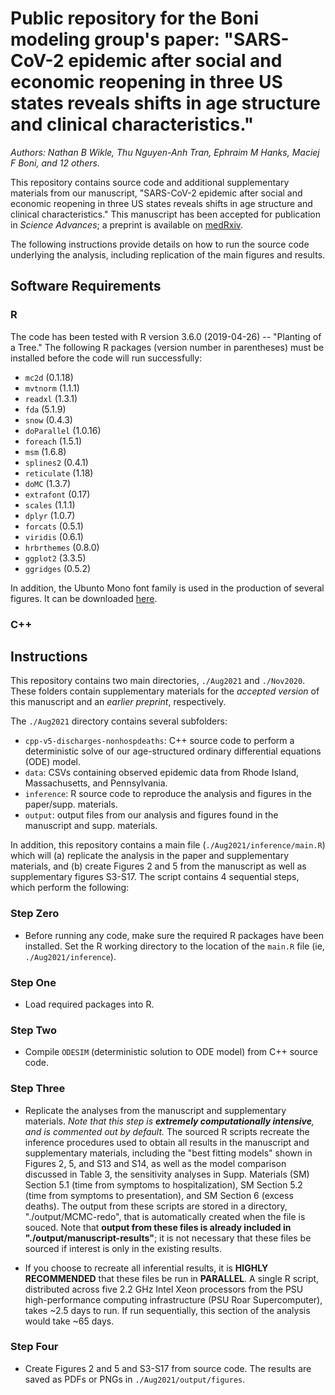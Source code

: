 # Public repository for the Boni modeling group's paper: "SARS-CoV-2 epidemic after social and economic reopening in three US states reveals shifts in age structure and clinical characteristics."
*Authors: Nathan B Wikle, Thu Nguyen-Anh Tran, Ephraim M Hanks, Maciej F Boni, and 12 others.*

This repository contains source code and additional supplementary materials from our manuscript, "SARS-CoV-2 epidemic after social and economic reopening in three US states reveals shifts in age structure and clinical characteristics." This manuscript has been accepted for publication in *Science Advances*; a preprint is available on [medRxiv](https://www.medrxiv.org/content/10.1101/2020.11.17.20232918v3).

The following instructions provide details on how to run the source code underlying the analysis, including replication of the main figures and results.

## Software Requirements

### R 

The code has been tested with R version 3.6.0 (2019-04-26) -- "Planting of a Tree."  The following R packages (version number in parentheses) must be installed before the code will run successfully:

- `mc2d` (0.1.18)
- `mvtnorm` (1.1.1)
- `readxl` (1.3.1)
- `fda` (5.1.9)
- `snow` (0.4.3)
- `doParallel` (1.0.16)
- `foreach` (1.5.1)
- `msm` (1.6.8)
- `splines2` (0.4.1)
- `reticulate` (1.18)
- `doMC` (1.3.7)
- `extrafont` (0.17)
- `scales` (1.1.1)
- `dplyr` (1.0.7)
- `forcats` (0.5.1)
- `viridis` (0.6.1)
- `hrbrthemes` (0.8.0)
- `ggplot2` (3.3.5)
- `ggridges` (0.5.2)

In addition, the Ubunto Mono font family is used in the production of several figures. It can be downloaded [here](https://fonts.google.com/specimen/Ubuntu+Mono).

### C++


## Instructions

This repository contains two main directories, `./Aug2021` and `./Nov2020`. These folders contain supplementary materials for the *accepted version* of this manuscript and an *earlier preprint*, respectively.

The `./Aug2021` directory contains several subfolders:

- `cpp-v5-discharges-nonhospdeaths`: C++ source code to perform a deterministic solve of our age-structured ordinary differential equations (ODE) model.
- `data`: CSVs containing observed epidemic data from Rhode Island, Massachusetts, and Pennsylvania.
- `inference`: R source code to reproduce the analysis and figures in the paper/supp. materials.
- `output`: output files from our analysis and figures found in the manuscript and supp. materials.

In addition, this repository contains a main file (`./Aug2021/inference/main.R`) which will (a) replicate the analysis in the paper and supplementary materials, and (b) create Figures 2 and 5 from the manuscript as well as supplementary figures S3-S17. The script contains 4 sequential steps, which perform the following:

### Step Zero

- Before running any code, make sure the required R packages have been installed. Set the R working directory to the location of the `main.R` file (ie, `./Aug2021/inference`). 

### Step One

- Load required packages into R.

### Step Two

- Compile `ODESIM` (deterministic solution to ODE model) from C++ source code.

### Step Three

- Replicate the analyses from the manuscript and supplementary materials. *Note that this step is **extremely computationally intensive**, and is commented out by default.* The sourced R scripts recreate the inference procedures used to obtain all results in the manuscript and supplementary materials, including the "best fitting models" shown in Figures 2, 5, and S13 and S14, as well as the model comparison discussed in Table 3, the sensitivity analyses in Supp. Materials (SM) Section 5.1 (time from symptoms to hospitalization), SM Section 5.2 (time from symptoms to presentation), and SM Section 6 (excess deaths). The output from these scripts are stored in a directory, "./output/MCMC-redo", that is automatically created when the file is souced. Note that **output from these files is already included in "./output/manuscript-results"**; it is not necessary that these files be sourced if interest is only in the existing results. 
   
- If you choose to recreate all inferential results, it is **HIGHLY RECOMMENDED** that these files be run in **PARALLEL**. A single R script, distributed across five 2.2 GHz Intel Xeon processors from the PSU high-performance computing infrastructure (PSU Roar Supercomputer), takes ~2.5 days to run. If run sequentially, this section of the analysis would take ~65 days.

### Step Four

- Create Figures 2 and 5 and S3-S17 from source code. The results are saved as PDFs or PNGs in `./Aug2021/output/figures`.
